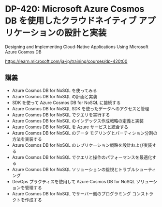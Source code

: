 # DP-420: Microsoft Azure Cosmos DB を使用したクラウドネイティブ アプリケーションの設計と実装

Designing and Implementing Cloud-Native Applications Using Microsoft Azure Cosmos DB

https://learn.microsoft.com/ja-jp/training/courses/dp-420t00

## 講義

- Azure Cosmos DB for NoSQL を使ってみる
- Azure Cosmos DB for NoSQL の計画と実装
- SDK を使って Azure Cosmos DB for NoSQL に接続する
- Azure Cosmos DB for NoSQL SDK を使ったデータへのアクセスと管理
- Azure Cosmos DB for NoSQL でクエリを実行する
- Azure Cosmos DB for NoSQL のインデックス作成戦略の定義と実装
- Azure Cosmos DB for NoSQL を Azure サービスと統合する
- Azure Cosmos DB for NoSQL のデータ モデリングとパーティション分割の方法を実装する
- Azure Cosmos DB for NoSQL のレプリケーション戦略を設計および実装する
- Azure Cosmos DB for NoSQL でクエリと操作のパフォーマンスを最適化する
- Azure Cosmos DB for NoSQL ソリューションの監視とトラブルシューティング
- DevOps プラクティスを使用して Azure Cosmos DB for NoSQL ソリューションを管理する
- Azure Cosmos DB for NoSQL でサーバー側のプログラミング コンストラクトを作成する
